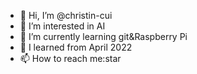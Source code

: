 - 👋 Hi, I’m @christin-cui
- 👀 I’m interested in AI
- 🌱 I’m currently learning git&Raspberry Pi
- 💞 I learned from April 2022
- 📫 How to reach me:star

<!---
christin-cui/christin-cui is a ✨ special ✨ repository because its `README.md` (this file) appears on your GitHub profile.
You can click the Preview link to take a look at your changes.
--->

